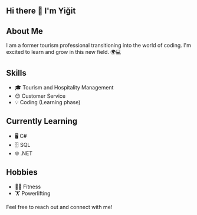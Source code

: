 ## Hi there 👋 I'm Yiğit

## About Me
I am a former tourism professional transitioning into the world of coding. I'm excited to learn and grow in this new field. 🌍💻

## Skills
- 🎓 Tourism and Hospitality Management
- 😊 Customer Service
- 💡 Coding (Learning phase)

## Currently Learning
- 🖥️ C#
- 🗄️ SQL
- 🌐 .NET

 ## Hobbies
- 🏋️‍♂️ Fitness
- 🏋️ Powerlifting

Feel free to reach out and connect with me!









